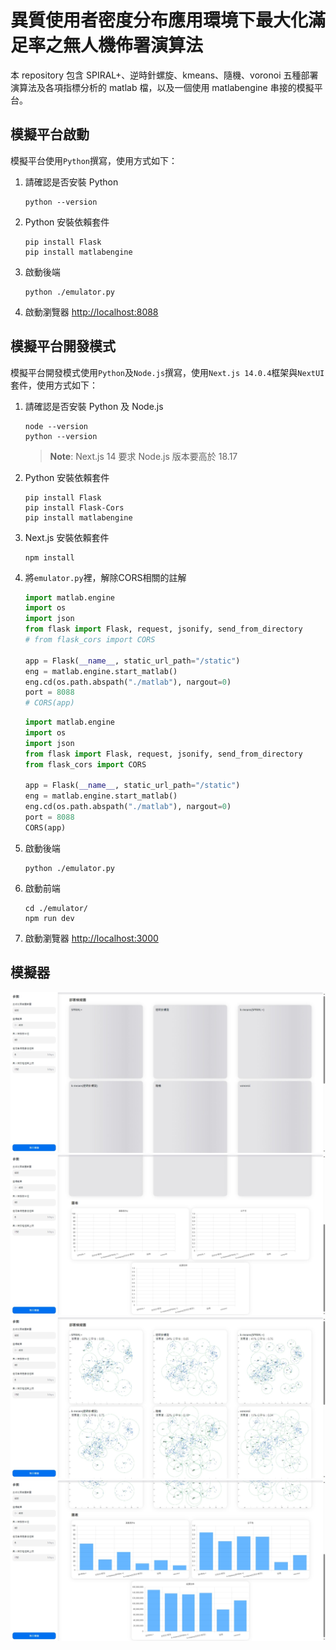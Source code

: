 # 異質使用者密度分布應用環境下最大化滿足率之無人機佈署演算法

本 repository 包含 SPIRAL+、逆時針螺旋、kmeans、隨機、voronoi 五種部署演算法及各項指標分析的 matlab 檔，以及一個使用 matlabengine 串接的模擬平台。 

## 模擬平台啟動

模擬平台使用`Python`撰寫，使用方式如下：

1. 請確認是否安裝 Python
    ```
    python --version
    ```

2. Python 安裝依賴套件
    ```
    pip install Flask
    pip install matlabengine 
    ```

3. 啟動後端
   ```
   python ./emulator.py
   ```

5. 啟動瀏覽器 [http://localhost:8088](http://localhost:8088)

## 模擬平台開發模式

模擬平台開發模式使用`Python`及`Node.js`撰寫，使用`Next.js 14.0.4`框架與`NextUI`套件，使用方式如下：

1. 請確認是否安裝 Python 及 Node.js
    ```
    node --version
    python --version
    ```
    > **Note**:
    > Next.js 14 要求 Node.js 版本要高於 18.17

2. Python 安裝依賴套件
    ```
    pip install Flask
    pip install Flask-Cors
    pip install matlabengine
    ```

3. Next.js 安裝依賴套件
    ```
    npm install
    ```

4. 將`emulator.py`裡，解除CORS相關的註解
    ```python
    import matlab.engine
    import os
    import json
    from flask import Flask, request, jsonify, send_from_directory
    # from flask_cors import CORS

    app = Flask(__name__, static_url_path="/static")
    eng = matlab.engine.start_matlab()
    eng.cd(os.path.abspath("./matlab"), nargout=0)
    port = 8088
    # CORS(app)
    ```
    ```python
    import matlab.engine
    import os
    import json
    from flask import Flask, request, jsonify, send_from_directory
    from flask_cors import CORS

    app = Flask(__name__, static_url_path="/static")
    eng = matlab.engine.start_matlab()
    eng.cd(os.path.abspath("./matlab"), nargout=0)
    port = 8088
    CORS(app)
    ```

6. 啟動後端
   ```
   python ./emulator.py
   ```

7. 啟動前端
   ```
   cd ./emulator/
   npm run dev
   ```

8. 啟動瀏覽器 [http://localhost:3000](http://localhost:3000)


## 模擬器
![模擬器1](https://github.com/PMinn/Deployment-of-UAV-BSs/blob/main/images/1.jpeg?raw=true)
![模擬器2](https://github.com/PMinn/Deployment-of-UAV-BSs/blob/main/images/2.jpeg?raw=true)
![模擬器3](https://github.com/PMinn/Deployment-of-UAV-BSs/blob/main/images/3.jpeg?raw=true)
![模擬器4](https://github.com/PMinn/Deployment-of-UAV-BSs/blob/main/images/4.jpeg?raw=true)